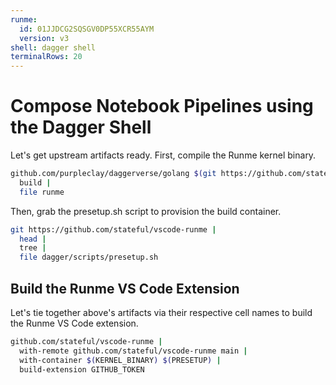 ```yaml
---
runme:
  id: 01JJDCG2SQSGV0DP55XCR55AYM
  version: v3
shell: dagger shell
terminalRows: 20
---
```


# Compose Notebook Pipelines using the Dagger Shell

Let's get upstream artifacts ready. First, compile the Runme kernel binary.

```sh {"id":"01JJDCG2SPRDWGQ1F4Z6EH69EJ","name":"KERNEL_BINARY"}
github.com/purpleclay/daggerverse/golang $(git https://github.com/stateful/runme | head | tree) |
  build | 
  file runme
```

Then, grab the presetup.sh script to provision the build container.

```sh {"id":"01JJDCG2SQSGV0DP55X86EJFSZ","name":"PRESETUP","terminalRows":"14"}
git https://github.com/stateful/vscode-runme |
  head |
  tree |
  file dagger/scripts/presetup.sh
```

## Build the Runme VS Code Extension

Let's tie together above's artifacts via their respective cell names to build the Runme VS Code extension.

```sh {"id":"01JJDCG2SQSGV0DP55X8JVYDNR","name":"EXTENSION","terminalRows":"25"}
github.com/stateful/vscode-runme |
  with-remote github.com/stateful/vscode-runme main |
  with-container $(KERNEL_BINARY) $(PRESETUP) |
  build-extension GITHUB_TOKEN
```
